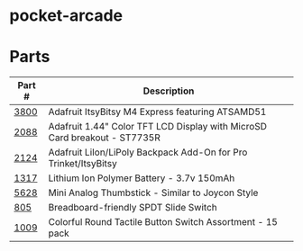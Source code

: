 # pocket-arcade





# Parts

| Part # | Description |
|--------|-------------|
| [3800](https://www.adafruit.com/product/3800) | Adafruit ItsyBitsy M4 Express featuring ATSAMD51 |
| [2088](https://www.adafruit.com/product/2088) | Adafruit 1.44" Color TFT LCD Display with MicroSD Card breakout - ST7735R |
| [2124](https://www.adafruit.com/product/2124) | Adafruit LiIon/LiPoly Backpack Add-On for Pro Trinket/ItsyBitsy |
| [1317](https://www.adafruit.com/product/1317) | Lithium Ion Polymer Battery - 3.7v 150mAh |
| [5628](https://www.adafruit.com/product/5628) | Mini Analog Thumbstick - Similar to Joycon Style |
| [805](https://www.adafruit.com/product/805)   | Breadboard-friendly SPDT Slide Switch |
| [1009](https://www.adafruit.com/product/1009) | Colorful Round Tactile Button Switch Assortment - 15 pack |

